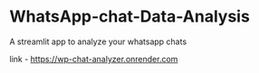 # WhatsApp-chat-Data-Analysis

A streamlit app to analyze your whatsapp chats

link - https://wp-chat-analyzer.onrender.com

